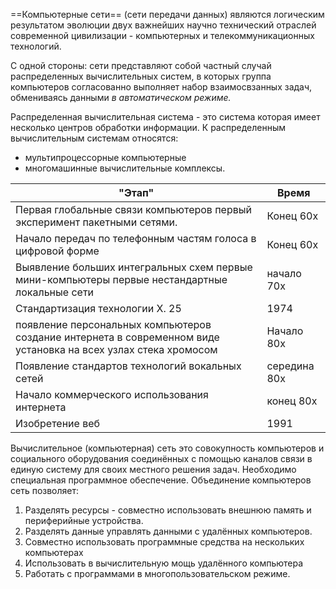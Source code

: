 
==Компьютерные сети== (сети передачи данных)
являются логическим результатом эволюции двух важнейших научно технический  отраслей современной цивилизации  - компьютерных и телекоммуникационных технологий.

С одной стороны: сети представляют собой частный случай распределенных вычислительных систем, в которых группа компьютеров согласованно выполняет набор взаимосвзанных задач, обмениваясь данными *в автоматическом режиме.*

Распределенная вычислительная система - это система которая имеет несколько центров обработки информации.
К распределенным вычислительным системам относятся:
- мультипроцессорные компьютерные
- многомашинные вычислительные комплексы.


| "Этап"                                                                                                          | Время        |
| --------------------------------------------------------------------------------------------------------------- | ------------ |
| Первая глобальные связи компьютеров первый эксперимент пакетными сетями.                                        | Конец 60х    |
| Начало передач по телефонным частям голоса в цифровой форме                                                     | Конец 60х    |
| Выявление больших интегральных схем первые мини-компьютеры первые нестандартные локальные сети                  | начало 70х   |
| Стандартизация технологии X. 25                                                                                 | 1974         |
| появление персональных компьютеров создание интернета в современном виде установка на всех узлах стека хромосом | Начало 80х   |
| Появление стандартов технологий вокальных сетей                                                                 | середина 80х |
| Начало коммерческого использования интернета                                                                    | конец 80х    |
| Изобретение веб                                                                                                 | 1991         |

Вычислительное (компьютерная) сеть это совокупность компьютеров и социального оборудования соединённых с помощью каналов связи в единую систему для своих местного решения задач. Необходимо специальная программное обеспечение.
Объединение компьютеров сеть позволяет:
1. Разделять ресурсы - совместно использовать внешнюю память и периферийные устройства.
2. Разделять данные управлять данными с удалённых компьютеров.
3. Совместно использовать программные средства на нескольких компьютерах
4. Использовать в вычислительную мощь удалённого компьютера
5. Работать с программами в многопользовательском режиме.